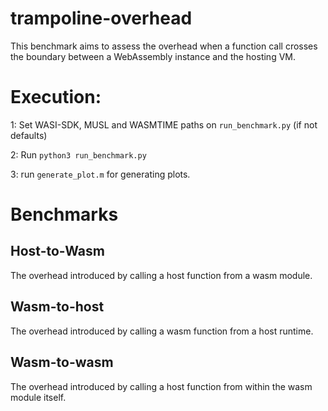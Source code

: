 # trampoline-overhead

This benchmark aims to assess the overhead when a function call crosses the boundary between a WebAssembly instance and the hosting VM.


# Execution:

1: Set WASI-SDK, MUSL and WASMTIME paths on ```run_benchmark.py``` (if not defaults)

2: Run ```python3 run_benchmark.py```

3: run ```generate_plot.m``` for generating plots.


# Benchmarks
## Host-to-Wasm 

The overhead introduced by calling a host function from a wasm module.

## Wasm-to-host

The overhead introduced by calling a wasm function from a host runtime.

## Wasm-to-wasm

The overhead introduced by calling a host function from within the wasm module itself.